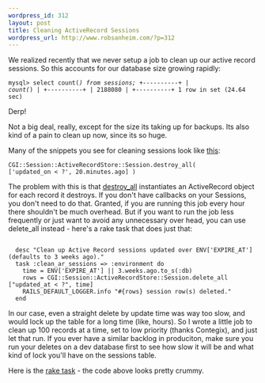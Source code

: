 ```yaml
--- 
wordpress_id: 312
layout: post
title: Cleaning ActiveRecord Sessions
wordpress_url: http://www.robsanheim.com/?p=312
---
```

We realized recently that we never setup a job to clean up our active record sessions.  So this accounts for our database size growing rapidly:

<code><pre>mysql> select count(*) from sessions;
+----------+
| count(*) |
+----------+
|  2188080 | 
+----------+
1 row in set (24.64 sec)</pre></code>

Derp!

Not a big deal, really, except for the size its taking up for backups.  Its also kind of a pain to clean up now, since its so huge.

Many of the snippets you see for cleaning sessions look like <a href="http://www.realityforge.org/articles/2006/03/01/removing-stale-rails-sessions">this</a>:

<code><pre>CGI::Session::ActiveRecordStore::Session.destroy_all( ['updated_on < ?', 20.minutes.ago] )</pre></pre></code>

The problem with this is that <a href="http://api.rubyonrails.com/classes/ActiveRecord/Base.html#M001000">destroy_all</a> instantiates an ActiveRecord object for each record it destroys.  If you don't have callbacks on your Sessions, you don't need to do that.  Granted, if you are running this job every hour there shouldn't be much overhead.  But if you want to run the job less frequently or just want to avoid any unnecessary over head, you can use delete_all instead - here's a rake task that does just that:

<pre><code>
  desc "Clean up Active Record sessions updated over ENV['EXPIRE_AT'] (defaults to 3 weeks ago)."
  task :clean_ar_sessions => :environment do 
    time = ENV['EXPIRE_AT'] || 3.weeks.ago.to_s(:db)
    rows = CGI::Session::ActiveRecordStore::Session.delete_all ["updated_at &lt; ?", time]
    RAILS_DEFAULT_LOGGER.info "#{rows} session row(s) deleted."
  end
</code></pre>

In our case, even a straight delete by update time was way too slow, and would lock up the table for a long time (like, hours).  So I wrote a little job to clean up 100 records at a time, set to low priority (thanks Contegix), and just let that run.  If you ever have a similar backlog in produciton, make sure you run your deletes on a dev database first to see how slow it will be and what kind of lock you'll have on the sessions table.

Here is the <a href="http://pastie.caboo.se/55447">rake task</a> - the code above looks pretty crummy.
